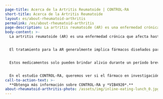 ```yaml
---
page-title: Acerca de la Artritis Reumatoide | CONTROL-RA
short-title: Acerca de la Artritis Reumatoide
layout: es/about-rheumatoid-arthritis
permalink: /es/about-rheumatoid-arthritis
page-description: La artritis reumatoide (AR) es una enfermedad crónica que afecta hasta el 1 % de la población.
body-content: >-
  La artritis reumatoide (AR) es una enfermedad crónica que afecta hasta el 1 % de la población. Esta enfermedad se produce cuando el propio sistema inmunitario del cuerpo ataca al cuerpo, especialmente las articulaciones, lo que provoca dolor, rigidez e inflamación en las articulaciones. La AR también puede afectar los pulmones, el corazón, los ojos y los huesos. La inflamación articular persistente puede causar daño en las articulaciones, disminuir las actividades cotidianas en el hogar, el trabajo, el tiempo libre y la calidad de vida. 


  El tratamiento para la AR generalmente implica fármacos diseñados para bloquear el ataque del sistema inmunitario a las articulaciones. Algunos fármacos que se utilizan actualmente para tratar la AR se denominan fármacos antirreumáticos modificadores de la enfermedad (FARME). Algunos ejemplos de FARME son metotrexato, hidroxicloroquina, leflunomida y sulfasalazina. Otros fármacos utilizados para tratar la AR se denominan productos biológicos. Algunos ejemplos de productos biológicos son etanercept (Enbrel®) y adalimumab (Humira®). Los pacientes con AR a menudo requieren combinaciones de estos fármacos para controlar la enfermedad.


  Estos medicamentos solo pueden brindar alivio durante un período breve y, por lo general, no curan la enfermedad. Se necesita una investigación para encontrar un tratamiento más eficaz para la AR que detenga la progresión y proporcione un control a largo plazo de la enfermedad.


  En el estudio CONTROL-RA, queremos ver si el fármaco en investigación, *VIB4920*, reducirá el dolor articular y la inflamación de la AR.
call-to-action-text: >-
  **Obtenga más información sobre CONTROL-RA y *VIB4920*.**
about-rheumatoid-arthritis-photo: /assets/img/inline-eating-lunch_0.jpg
---
```

